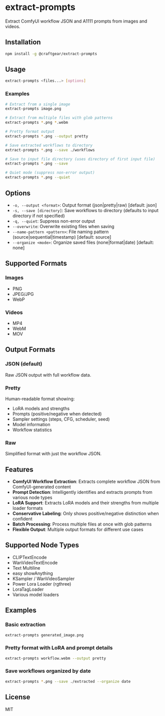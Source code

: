 # extract-prompts

Extract ComfyUI workflow JSON and A1111 prompts from images and videos.

## Installation

```bash
npm install -g @craftgear/extract-prompts
```

## Usage

```bash
extract-prompts <files...> [options]
```

### Examples

```bash
# Extract from a single image
extract-prompts image.png

# Extract from multiple files with glob patterns
extract-prompts *.png *.webm

# Pretty format output
extract-prompts *.png --output pretty

# Save extracted workflows to directory
extract-prompts *.png --save ./workflows

# Save to input file directory (uses directory of first input file)
extract-prompts *.png --save

# Quiet mode (suppress non-error output)
extract-prompts *.png --quiet
```

## Options

- `-o, --output <format>`: Output format (json|pretty|raw) [default: json]
- `-s, --save [directory]`: Save workflows to directory (defaults to input directory if not specified)
- `-q, --quiet`: Suppress non-error output
- `--overwrite`: Overwrite existing files when saving
- `--name-pattern <pattern>`: File naming pattern (source|sequential|timestamp) [default: source]
- `--organize <mode>`: Organize saved files (none|format|date) [default: none]

## Supported Formats

### Images
- PNG
- JPEG/JPG
- WebP

### Videos
- MP4
- WebM
- MOV

## Output Formats

### JSON (default)
Raw JSON output with full workflow data.

### Pretty
Human-readable format showing:
- LoRA models and strengths
- Prompts (positive/negative when detected)
- Sampler settings (steps, CFG, scheduler, seed)
- Model information
- Workflow statistics

### Raw
Simplified format with just the workflow JSON.

## Features

- **ComfyUI Workflow Extraction**: Extracts complete workflow JSON from ComfyUI-generated content
- **Prompt Detection**: Intelligently identifies and extracts prompts from various node types
- **LoRA Support**: Extracts LoRA models and their strengths from multiple loader formats
- **Conservative Labeling**: Only shows positive/negative distinction when confident
- **Batch Processing**: Process multiple files at once with glob patterns
- **Flexible Output**: Multiple output formats for different use cases

## Supported Node Types

- CLIPTextEncode
- WanVideoTextEncode
- Text Multiline
- easy showAnything
- KSampler / WanVideoSampler
- Power Lora Loader (rgthree)
- LoraTagLoader
- Various model loaders

## Examples

### Basic extraction
```bash
extract-prompts generated_image.png
```

### Pretty format with LoRA and prompt details
```bash
extract-prompts workflow.webm --output pretty
```

### Save workflows organized by date
```bash
extract-prompts *.png --save ./extracted --organize date
```

## License

MIT
